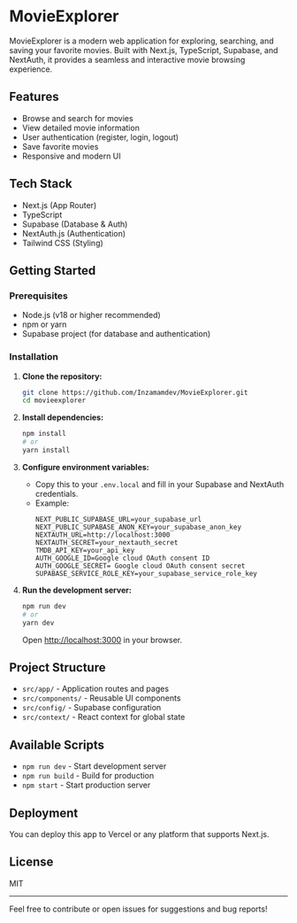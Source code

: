 # MovieExplorer

MovieExplorer is a modern web application for exploring, searching, and saving your favorite movies. Built with Next.js, TypeScript, Supabase, and NextAuth, it provides a seamless and interactive movie browsing experience.

## Features

- Browse and search for movies
- View detailed movie information
- User authentication (register, login, logout)
- Save favorite movies
- Responsive and modern UI

## Tech Stack

- Next.js (App Router)
- TypeScript
- Supabase (Database & Auth)
- NextAuth.js (Authentication)
- Tailwind CSS (Styling)

## Getting Started

### Prerequisites

- Node.js (v18 or higher recommended)
- npm or yarn
- Supabase project (for database and authentication)

### Installation

1. **Clone the repository:**

   ```sh
   git clone https://github.com/Inzamamdev/MovieExplorer.git
   cd movieexplorer
   ```

2. **Install dependencies:**

   ```sh
   npm install
   # or
   yarn install
   ```

3. **Configure environment variables:**

   - Copy this to your `.env.local` and fill in your Supabase and NextAuth credentials.
   - Example:
     ```env
     NEXT_PUBLIC_SUPABASE_URL=your_supabase_url
     NEXT_PUBLIC_SUPABASE_ANON_KEY=your_supabase_anon_key
     NEXTAUTH_URL=http://localhost:3000
     NEXTAUTH_SECRET=your_nextauth_secret
     TMDB_API_KEY=your_api_key
     AUTH_GOOGLE_ID=Google cloud OAuth consent ID
     AUTH_GOOGLE_SECRET= Google cloud OAuth consent secret
     SUPABASE_SERVICE_ROLE_KEY=your_supabase_service_role_key
     ```

4. **Run the development server:**
   ```sh
   npm run dev
   # or
   yarn dev
   ```
   Open [http://localhost:3000](http://localhost:3000) in your browser.

## Project Structure

- `src/app/` - Application routes and pages
- `src/components/` - Reusable UI components
- `src/config/` - Supabase configuration
- `src/context/` - React context for global state

## Available Scripts

- `npm run dev` - Start development server
- `npm run build` - Build for production
- `npm start` - Start production server

## Deployment

You can deploy this app to Vercel or any platform that supports Next.js.

## License

MIT

---

Feel free to contribute or open issues for suggestions and bug reports!
